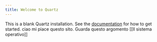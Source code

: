 ```yaml
---
title: Welcome to Quartz
---
```


This is a blank Quartz installation.
See the [documentation](https://quartz.jzhao.xyz) for how to get started.
ciao mi piace questo sito. Guarda questo argomento [[Il sistema operativo]]
